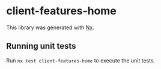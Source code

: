 # client-features-home

This library was generated with [Nx](https://nx.dev).

## Running unit tests

Run `nx test client-features-home` to execute the unit tests.

